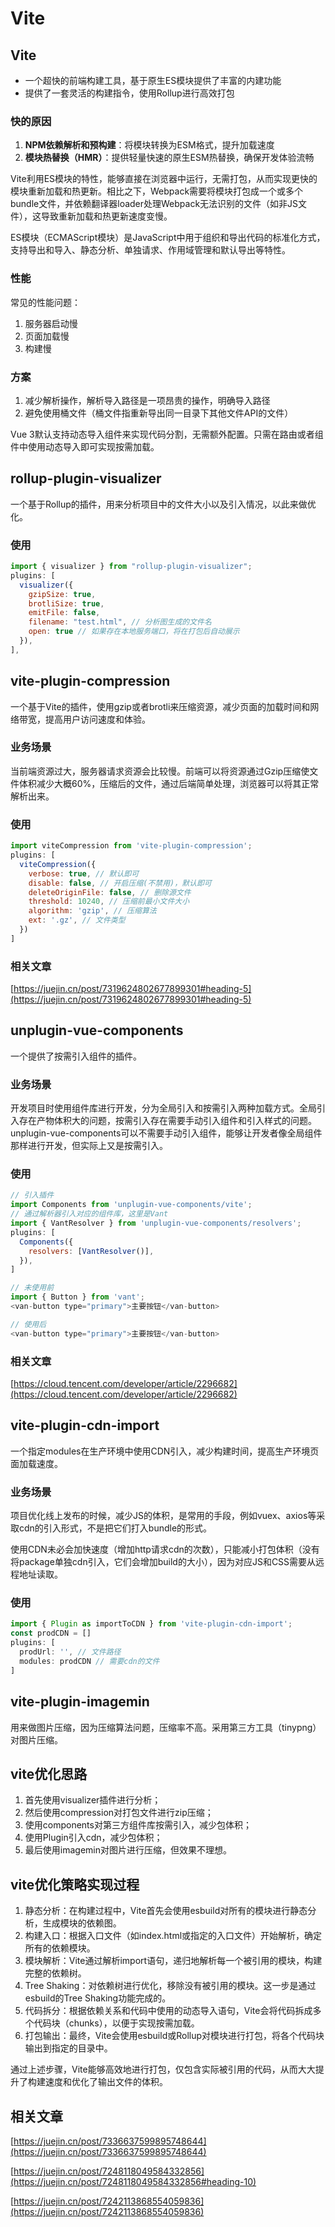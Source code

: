 # Vite

## Vite
- 一个超快的前端构建工具，基于原生ES模块提供了丰富的内建功能
- 提供了一套灵活的构建指令，使用Rollup进行高效打包

### 快的原因
1. **NPM依赖解析和预构建**：将模块转换为ESM格式，提升加载速度
2. **模块热替换（HMR）**：提供轻量快速的原生ESM热替换，确保开发体验流畅

Vite利用ES模块的特性，能够直接在浏览器中运行，无需打包，从而实现更快的模块重新加载和热更新。相比之下，Webpack需要将模块打包成一个或多个bundle文件，并依赖翻译器loader处理Webpack无法识别的文件（如非JS文件），这导致重新加载和热更新速度变慢。

ES模块（ECMAScript模块）是JavaScript中用于组织和导出代码的标准化方式，支持导出和导入、静态分析、单独请求、作用域管理和默认导出等特性。

### 性能
常见的性能问题：
1. 服务器启动慢
2. 页面加载慢
3. 构建慢

### 方案
1. 减少解析操作，解析导入路径是一项昂贵的操作，明确导入路径
2. 避免使用桶文件（桶文件指重新导出同一目录下其他文件API的文件）

Vue 3默认支持动态导入组件来实现代码分割，无需额外配置。只需在路由或者组件中使用动态导入即可实现按需加载。

## rollup-plugin-visualizer
一个基于Rollup的插件，用来分析项目中的文件大小以及引入情况，以此来做优化。

### 使用
```javascript
import { visualizer } from "rollup-plugin-visualizer";
plugins: [
  visualizer({
    gzipSize: true,
    brotliSize: true,
    emitFile: false,
    filename: "test.html", // 分析图生成的文件名
    open: true // 如果存在本地服务端口，将在打包后自动展示
  }),
],
```

## vite-plugin-compression
一个基于Vite的插件，使用gzip或者brotli来压缩资源，减少页面的加载时间和网络带宽，提高用户访问速度和体验。

### 业务场景
当前端资源过大，服务器请求资源会比较慢。前端可以将资源通过Gzip压缩使文件体积减少大概60%，压缩后的文件，通过后端简单处理，浏览器可以将其正常解析出来。

### 使用
```javascript
import viteCompression from 'vite-plugin-compression';
plugins: [
  viteCompression({
    verbose: true, // 默认即可
    disable: false, // 开启压缩(不禁用)，默认即可
    deleteOriginFile: false, // 删除源文件
    threshold: 10240, // 压缩前最小文件大小
    algorithm: 'gzip', // 压缩算法
    ext: '.gz', // 文件类型
  })
]
```

### 相关文章
[https://juejin.cn/post/7319624802677899301#heading-5](https://juejin.cn/post/7319624802677899301#heading-5)

## unplugin-vue-components
一个提供了按需引入组件的插件。

### 业务场景
开发项目时使用组件库进行开发，分为全局引入和按需引入两种加载方式。全局引入存在产物体积大的问题，按需引入存在需要手动引入组件和引入样式的问题。unplugin-vue-components可以不需要手动引入组件，能够让开发者像全局组件那样进行开发，但实际上又是按需引入。

### 使用
```javascript
// 引入插件
import Components from 'unplugin-vue-components/vite';
// 通过解析器引入对应的组件库，这里是Vant
import { VantResolver } from 'unplugin-vue-components/resolvers';
plugins: [
  Components({
    resolvers: [VantResolver()],
  }),
]

// 未使用前
import { Button } from 'vant';
<van-button type="primary">主要按钮</van-button>

// 使用后
<van-button type="primary">主要按钮</van-button>
```

### 相关文章
[https://cloud.tencent.com/developer/article/2296682](https://cloud.tencent.com/developer/article/2296682)

## vite-plugin-cdn-import
一个指定modules在生产环境中使用CDN引入，减少构建时间，提高生产环境页面加载速度。

### 业务场景
项目优化线上发布的时候，减少JS的体积，是常用的手段，例如vuex、axios等采取cdn的引入形式，不是把它们打入bundle的形式。

使用CDN未必会加快速度（增加http请求cdn的次数），只能减小打包体积（没有将package单独cdn引入，它们会增加build的大小），因为对应JS和CSS需要从远程地址读取。

### 使用
```javascript
import { Plugin as importToCDN } from 'vite-plugin-cdn-import';
const prodCDN = []
plugins: [
  prodUrl: '', // 文件路径
  modules: prodCDN // 需要cdn的文件
]
```

## vite-plugin-imagemin
用来做图片压缩，因为压缩算法问题，压缩率不高。采用第三方工具（tinypng）对图片压缩。

## vite优化思路
1. 首先使用visualizer插件进行分析；
2. 然后使用compression对打包文件进行zip压缩；
3. 使用components对第三方组件库按需引入，减少包体积；
4. 使用Plugin引入cdn，减少包体积；
5. 最后使用imagemin对图片进行压缩，但效果不理想。

## vite优化策略实现过程
1. 静态分析：在构建过程中，Vite首先会使用esbuild对所有的模块进行静态分析，生成模块的依赖图。
2. 构建入口：根据入口文件（如index.html或指定的入口文件）开始解析，确定所有的依赖模块。
3. 模块解析：Vite通过解析import语句，递归地解析每一个被引用的模块，构建完整的依赖树。
4. Tree Shaking：对依赖树进行优化，移除没有被引用的模块。这一步是通过esbuild的Tree Shaking功能完成的。
5. 代码拆分：根据依赖关系和代码中使用的动态导入语句，Vite会将代码拆成多个代码块（chunks），以便于实现按需加载。
6. 打包输出：最终，Vite会使用esbuild或Rollup对模块进行打包，将各个代码块输出到指定的目录中。

通过上述步骤，Vite能够高效地进行打包，仅包含实际被引用的代码，从而大大提升了构建速度和优化了输出文件的体积。

## 相关文章
[https://juejin.cn/post/7336637599895748644](https://juejin.cn/post/7336637599895748644)

[https://juejin.cn/post/7248118049584332856](https://juejin.cn/post/7248118049584332856#heading-10)

[https://juejin.cn/post/7242113868554059836](https://juejin.cn/post/7242113868554059836)
